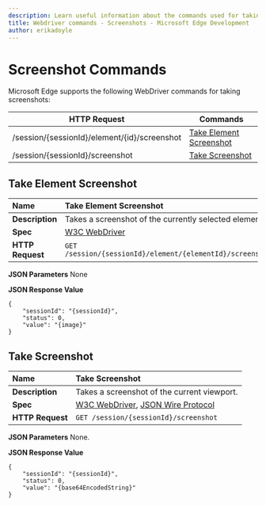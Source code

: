 ```yaml
---
description: Learn useful information about the commands used for taking screenshots  for the WebDriver API.
title: Webdriver commands - Screenshots - Microsoft Edge Development
author: erikadoyle
---
```


# Screenshot Commands
Microsoft Edge supports the following WebDriver commands for taking screenshots:

| HTTP Request | Commands |
| ------------ | -------- |
| /session/{sessionId}/element/{id}/screenshot| [Take Element Screenshot](#take-element-screenshot)|
| /session/{sessionId}/screenshot| [Take Screenshot](#take-screenshot)|

## Take Element Screenshot
| **Name** | Take Element Screenshot |
| :------- | :------- |
| **Description** | Takes a screenshot of the currently selected element. |
| **Spec** | [W3C WebDriver](https://w3c.github.io/webdriver/webdriver-spec.html#take-element-screenshot) |
| **HTTP Request** | `GET /session/{sessionId}/element/{elementId}/screenshot` |

**JSON Parameters**
None

**JSON Response Value**
```
{
    "sessionId": "{sessionId}",
    "status": 0,
    "value": "{image}"
}
```

## Take Screenshot

| **Name** | Take Screenshot |
| :------- | :---------- |
| **Description** | Takes a screenshot of the current viewport. |
| **Spec** | [W3C WebDriver](https://w3c.github.io/webdriver/webdriver-spec.html#take-screenshot), [JSON Wire Protocol](https://code.google.com/p/selenium/wiki/JsonWireProtocol#/session/:sessionId/screenshot) |
| **HTTP Request** | `GET /session/{sessionId}/screenshot` |

**JSON Parameters**
None.

**JSON Response Value**
```
{
    "sessionId": "{sessionId}",
    "status": 0,
    "value": "{base64EncodedString}"
}
```
